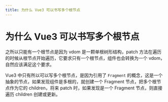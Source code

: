 ```yaml
---
title: 为什么 Vue3 可以书写多个根节点
---
```


# 为什么 Vue3 可以书写多个根节点

之所以只能有一个根节点是因为 vdom 是一颗单根树形结构，patch 方法在遍历的时候从根节点开始遍历，它要求只有一个根节点，组件也会转换为一个 vdom，自然应该满足这个要求。

Vue3 中只有所以可以写多个根节点，是因为引用了 `Fragment` 的概念，这是一个抽象的节点，如果发现组件是多根的，就创建一个 Fragment 节点，把多个根节点作为它的 children，将来 patch 时，如果发现是一个 Fragment 节点，则直接遍历 children 创建或更新。